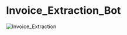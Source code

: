 # Invoice_Extraction_Bot

![Invoice_Extraction](https://github.com/Iamkartikey44/Invoice_Extraction_Bot/assets/68707728/3571f6e6-7c03-4009-96ac-2ca31e72c9fd)
